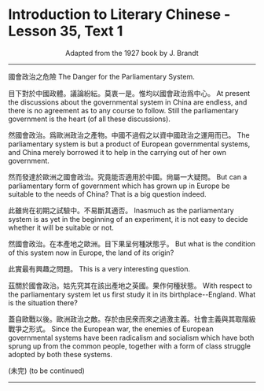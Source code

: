 # Introduction to Literary Chinese - Lesson 35, Text 1

<center>Adapted from the 1927 book by J. Brandt</center>

<!-- 國會政治之危險

目下對於中國政體議論紛紜莫衷一是惟均以國
會政治爲中心然國會政治爲歐洲政治之產物中
國不過假之以資中國政治之運用而己然而發達
於歐洲之國會政治究竟能否適用於中國尙屬一
大疑問此雖尙在初期之試驗中不易斷其適否然
國會政治在本產地之歐洲目下果呈何種狀態乎
此實最有興趣之問題茲關於國會政治姑先究其
在該出產地之英國果作何種狀態蓋自歐戰以後
歐洲政治之敵存於由民衆而來之過激主義社會
主義與其取階級戰爭之形式
(未完) -->

<!-- 國會政治之危險

目下對於中國政體。議論紛紜。莫衷一是。惟均以國
會政治爲中心。然國會政治。爲歐洲政治之產物。中
國不過假之以資中國政治之運用而已。然而發達
於歐洲之國會政治。究竟能否適用於中國。尙屬一
大疑問。此雖尙在初期之試驗中。不易斷其適否。然
國會政治。在本產地之歐洲。目下果呈何種狀態乎。
此實最有興趣之問題。茲關於國會政治。姑先究其
在該出產地之英國。果作何種狀態。蓋自歐戰以後。
歐洲政治之敵。存於由民衆而來之過激主義。社會
主義與其取階級戰爭之形式。
(未完) -->

<!-- 國會政治之危險

目下對於中國政體。議論紛紜。莫衷一是。惟均以國會政治爲中心。然國會政治。爲歐洲政治之產物。中國不過假之以資中國政治之運用而已。然而發達於歐洲之國會政治。究竟能否適用於中國。尙屬一大疑問。此雖尙在初期之試驗中。不易斷其適否。然國會政治。在本產地之歐洲。目下果呈何種狀態乎。此實最有興趣之問題。茲關於國會政治。姑先究其在該出產地之英國。果作何種狀態。蓋自歐戰以後。歐洲政治之敵。存於由民衆而來之過激主義。社會主義與其取階級戰爭之形式。
(未完) -->

<!-- THE DANGER FOR THE PARLIAMENTARY SYSTEM. At present the discussions about the governmental system in China are endless, and there is no agreement as to any course to follow. Still the parliamentary government is the heart (of all these discussions). The parliamentary system is but a product of European governmental systems, and China merely borrowed it to help (以資) in the carrying out of her own government. But can a parliamentary form of govern- ment which has grown up (發達) in Europe be suitable to the needs of China? That is a big question indeed. 407 Inasmuch as the parliamentary system is as yet() in the begin- ning of an experiment, it is not easy to decide whether it will be suitable or not. But what is the condition of this system now in Europe, the land of its origin? This is a very interesting question. With respect to the parliamentary system let us first study it in its birthplace-England. What is the situation there? Since the European war, the enemies of European governmental systems have been radicalism and socialism which have both sprung up from the common people, together with a form of class struggle adopted by both these systems. (to be continued) -->

---

國會政治之危險
The Danger for the Parliamentary System.

目下對於中國政體。議論紛紜。莫衷一是。惟均以國會政治爲中心。
At present the discussions about the governmental system in China are endless, and there is no agreement as to any course to follow. Still the parliamentary government is the heart (of all these discussions).

然國會政治。爲歐洲政治之產物。中國不過假之以資中國政治之運用而已。
The parliamentary system is but a product of European governmental systems, and China merely borrowed it to help in the carrying out of her own government.

然而發達於歐洲之國會政治。究竟能否適用於中國。尙屬一大疑問。
But can a parliamentary form of government which has grown up in Europe be suitable to the needs of China? That is a big question indeed.

此雖尙在初期之試驗中。不易斷其適否。
Inasmuch as the parliamentary system is as yet in the beginning of an experiment, it is not easy to decide whether it will be suitable or not.

然國會政治。在本產地之歐洲。目下果呈何種狀態乎。
But what is the condition of this system now in Europe, the land of its origin?

此實最有興趣之問題。
This is a very interesting question.

茲關於國會政治。姑先究其在該出產地之英國。果作何種狀態。
With respect to the parliamentary system let us first study it in its birthplace--England. What is the situation there?

蓋自歐戰以後。歐洲政治之敵。存於由民衆而來之過激主義。社會主義與其取階級戰爭之形式。
Since the European war, the enemies of European governmental systems have been radicalism and socialism which have both sprung up from the common people, together with a form of class struggle adopted by both these systems.

(未完)
(to be continued)

---
